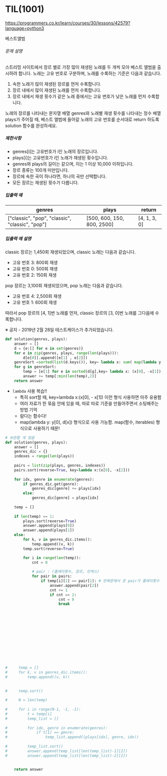 # TIL(1001)

https://programmers.co.kr/learn/courses/30/lessons/42579?language=python3

베스트앨범

###### 문제 설명

스트리밍 사이트에서 장르 별로 가장 많이 재생된 노래를 두 개씩 모아 베스트 앨범을 출시하려 합니다. 노래는 고유 번호로 구분하며, 노래를 수록하는 기준은 다음과 같습니다.

1. 속한 노래가 많이 재생된 장르를 먼저 수록합니다.
2. 장르 내에서 많이 재생된 노래를 먼저 수록합니다.
3. 장르 내에서 재생 횟수가 같은 노래 중에서는 고유 번호가 낮은 노래를 먼저 수록합니다.

노래의 장르를 나타내는 문자열 배열 genres와 노래별 재생 횟수를 나타내는 정수 배열 plays가 주어질 때, 베스트 앨범에 들어갈 노래의 고유 번호를 순서대로 return 하도록 solution 함수를 완성하세요.

##### 제한사항

- genres[i]는 고유번호가 i인 노래의 장르입니다.
- plays[i]는 고유번호가 i인 노래가 재생된 횟수입니다.
- genres와 plays의 길이는 같으며, 이는 1 이상 10,000 이하입니다.
- 장르 종류는 100개 미만입니다.
- 장르에 속한 곡이 하나라면, 하나의 곡만 선택합니다.
- 모든 장르는 재생된 횟수가 다릅니다.

##### 입출력 예

| genres                                          | plays                      | return       |
| ----------------------------------------------- | -------------------------- | ------------ |
| ["classic", "pop", "classic", "classic", "pop"] | [500, 600, 150, 800, 2500] | [4, 1, 3, 0] |

##### 입출력 예 설명

classic 장르는 1,450회 재생되었으며, classic 노래는 다음과 같습니다.

- 고유 번호 3: 800회 재생
- 고유 번호 0: 500회 재생
- 고유 번호 2: 150회 재생

pop 장르는 3,100회 재생되었으며, pop 노래는 다음과 같습니다.

- 고유 번호 4: 2,500회 재생
- 고유 번호 1: 600회 재생

따라서 pop 장르의 [4, 1]번 노래를 먼저, classic 장르의 [3, 0]번 노래를 그다음에 수록합니다.

※ 공지 - 2019년 2월 28일 테스트케이스가 추가되었습니다.



```python
def solution(genres, plays):
    answer = []
    d = {e:[] for e in set(genres)}
    for e in zip(genres, plays, range(len(plays))):
        d[e[0]].append([e[1] , e[2]])
    genreSort =sorted(list(d.keys()), key= lambda x: sum( map(lambda y: y[0],d[x])), reverse = True)
    for g in genreSort:
        temp = [e[1] for e in sorted(d[g],key= lambda x: (x[0], -x[1]), reverse = True)]
        answer += temp[:min(len(temp),2)]
    return answer
```

- `lambda` 사용 복습!!
  - 특히 sort할 때, key=lambda x:(x[0], - x[1]) 이런 형식 사용하면 아주 유용함
  - 여러 자료가 한 묶음 안에 있을 때, 따로 따로 기준을 만들어주면서 소팅해주는 방법 기억
  - 람다는 함수다! 
  - map(lambda y: y[0], d[x]) 형식으로 사용 가능함. map(함수, iterables) 형식으로 사용하기 때문!

```python
# 보완할 게 많음
def solution(genres, plays):
    answer = []
    genres_dic = {}
    indexes = range(len(plays))
    
    pairs = list(zip(plays, genres, indexes))
    pairs.sort(reverse=True, key=lambda x:(x[0], -x[2]))
            
    for idx, genre in enumerate(genres):        
        if genres_dic.get(genre):
            genres_dic[genre] += plays[idx]
        else:
            genres_dic[genre] = plays[idx]
    
    temp = []
    
    if len(temp) == 1:
        plays.sort(reverse=True)
        answer.append(plays[0])
        answer.append(plays[1])
    else:
        for k, v in genres_dic.items():
            temp.append((v, k))
        temp.sort(reverse=True)                

        for i in range(len(temp)):
            cnt = 0
            
            # pair : (플레이횟수, 장르, 인덱스)
            for pair in pairs:
                if temp[i][1] == pair[1]: # 반복문에서 온 pair가 플레이횟수 제일 높은 장르(temp)에 해당하면,          
                    answer.append(pair[2])
                    cnt += 1
                    if cnt == 2:
                        cnt = 0
                        break

                    
                    

                
            
                
            
                
                
        


#     temp = []
#     for k, v in genres_dic.items():
#         temp.append((v, k))
        
    
#     temp.sort()
    
#     N = len(temp)
    
#     for i in range(N-1, -1, -1):
#         t = temp[i]
#         temp_list = []
        
#         for idx, genre in enumerate(genres):
#             if t[1] == genre:                
#                 temp_list.append((plays[idx], genre, idx))
        
#         temp_list.sort()
#         answer.append(temp_list[len(temp_list)-1][2])
#         answer.append(temp_list[len(temp_list)-2][2])       
    
    
    return answer
```

